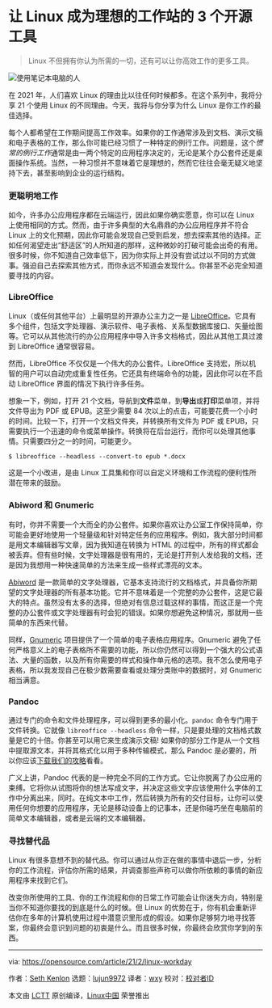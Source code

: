 [#]: collector: (lujun9972)
[#]: translator: (wxy)
[#]: reviewer: ( )
[#]: publisher: ( )
[#]: url: ( )
[#]: subject: (3 open source tools that make Linux the ideal workstation)
[#]: via: (https://opensource.com/article/21/2/linux-workday)
[#]: author: (Seth Kenlon https://opensource.com/users/seth)

让 Linux 成为理想的工作站的 3 个开源工具
======

> Linux 不但拥有你认为所需的一切，还有可以让你高效工作的更多工具。

![使用笔记本电脑的人][1]

在 2021 年，人们喜欢 Linux 的理由比以往任何时候都多。在这个系列中，我将分享 21 个使用 Linux 的不同理由。今天，我将与你分享为什么 Linux 是你工作的最佳选择。

每个人都希望在工作期间提高工作效率。如果你的工作通常涉及到文档、演示文稿和电子表格的工作，那么你可能已经习惯了一种特定的例行工作。问题是，这个*惯常的例行工作*通常是由一两个特定的应用程序决定的，无论是某个办公套件还是桌面操作系统。当然，一种习惯并不意味着它是理想的，然而它往往会毫无疑义地坚持下去，甚至影响到企业的运行结构。

### 更聪明地工作

如今，许多办公应用程序都在云端运行，因此如果你确实愿意，你可以在 Linux 上使用相同的方式。然而，由于许多典型的大名鼎鼎的办公应用程序并不符合 Linux 上的文化预期，因此你可能会发现自己受到启发，想去探索其他的选择。正如任何渴望走出“舒适区”的人所知道的那样，这种微妙的打破可能会出奇的有用。很多时候，你不知道自己效率低下，因为你实际上并没有尝试过以不同的方式做事。强迫自己去探索其他方式，而你永远不知道会发现什么。你甚至不必完全知道要寻找的内容。

### LibreOffice

Linux（或任何其他平台）上最明显的开源办公主力之一是 [LibreOffice][2]。它具有多个组件，包括文字处理器、演示软件、电子表格、关系型数据库接口、矢量绘图等。它可以从其他流行的办公应用程序中导入许多文档格式，因此从其他工具过渡到 LibreOffice 通常很容易。

然而，LibreOffice 不仅仅是一个伟大的办公套件。LibreOffice 支持宏，所以机智的用户可以自动完成重复性任务。它还具有终端命令的功能，因此你可以在不启动 LibreOffice 界面的情况下执行许多任务。

想象一下，例如，打开 21 个文档，导航到**文件**菜单，到**导出**或**打印**菜单项，并将文件导出为 PDF 或 EPUB。这至少需要 84 次以上的点击，可能要花费一个小时的时间。比较一下，打开一个文档文件夹，并转换所有文件为 PDF 或 EPUB，只需要执行一个迅速的命令或菜单操作。转换将在后台运行，而你可以处理其他事情。只需要四分之一的时间，可能更少。

```
$ libreoffice --headless --convert-to epub *.docx
```

这是一个小改进，是由 Linux 工具集和你可以自定义环境和工作流程的便利性所潜在带来的鼓励。

### Abiword 和 Gnumeric

有时，你并不需要一个大而全的办公套件。如果你喜欢让办公室工作保持简单，你可能会更好地使用一个轻量级和针对特定任务的应用程序。例如，我大部分时间都是用文本编辑器写文章，因为我知道在转换为 HTML 的过程中，所有的样式都会被丢弃。但有些时候，文字处理器是很有用的，无论是打开别人发给我的文档，还是因为我想用一种快速简单的方法来生成一些样式漂亮的文本。

[Abiword][3] 是一款简单的文字处理器，它基本支持流行的文档格式，并具备你所期望的文字处理器的所有基本功能。它并不意味着是一个完整的办公套件，这是它最大的特点。虽然没有太多的选择，但绝对有信息过载这样的事情，而这正是一个完整的办公套件或文字处理器有时会犯的错误。如果你想避免这种情况，那就用一些简单的东西来代替。

同样，[Gnumeric][4] 项目提供了一个简单的电子表格应用程序。Gnumeric 避免了任何严格意义上的电子表格所不需要的功能，所以你仍然可以得到一个强大的公式语法、大量的函数，以及所有你需要的样式和操作单元格的选项。我不怎么使用电子表格，所以我发现自己在极少数需要查看或处理分类账中的数据时，对 Gnumeric 相当满意。

### Pandoc

通过专门的命令和文件处理程序，可以得到更多的最小化。`pandoc` 命令专门用于文件转换。它就像 `libreoffice --headless` 命令一样，只是要处理的文档格式数量是它的十倍。你甚至可以用它来生成演示文稿! 如果你的部分工作是从一个文档中提取源文本，并将其格式化以用于多种传输模式，那么 Pandoc 是必要的，所以你应该[下载我们的攻略][5]看看。

广义上讲，Pandoc 代表的是一种完全不同的工作方式。它让你脱离了办公应用的束缚。它将你从试图将你的想法写成文字，并决定这些文字应该使用什么字体的工作中分离出来，同时。在纯文本中工作，然后转换为所有的交付目标，让你可以使用任何你想要的应用程序，无论是移动设备上的记事本，还是你碰巧坐在电脑前的简单文本编辑器，或者是云端的文本编辑器。

### 寻找替代品

Linux 有很多意想不到的替代品。你可以通过从你正在做的事情中退后一步，分析你的工作流程，评估你所需的结果，并调查那些声称可以做你所依赖的事情的新应用程序来找到它们。

改变你所使用的工具、你的工作流程和你的日常工作可能会让你迷失方向，特别是当你不知道你要找的到底是什么的时候。但 Linux 的优势在于，你有机会重新评估你在多年的计算机使用过程中潜意识里形成的假设。如果你足够努力地寻找答案，你最终会意识到问题的初衷是什么。而且很多时候，你最终会欣赏你学到的东西。
 

--------------------------------------------------------------------------------

via: https://opensource.com/article/21/2/linux-workday

作者：[Seth Kenlon][a]
选题：[lujun9972][b]
译者：[wxy](https://github.com/wxy)
校对：[校对者ID](https://github.com/校对者ID)

本文由 [LCTT](https://github.com/LCTT/TranslateProject) 原创编译，[Linux中国](https://linux.cn/) 荣誉推出

[a]: https://opensource.com/users/seth
[b]: https://github.com/lujun9972
[1]: https://opensource.com/sites/default/files/styles/image-full-size/public/lead-images/laptop_screen_desk_work_chat_text.png?itok=UXqIDRDD (Person using a laptop)
[2]: http://libreoffice.org
[3]: https://www.abisource.com
[4]: http://www.gnumeric.org
[5]: https://opensource.com/article/20/5/pandoc-cheat-sheet

